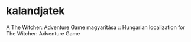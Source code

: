 # kalandjatek
A The Witcher: Adventure Game magyarítása :: Hungarian localization for The Witcher: Adventure Game
